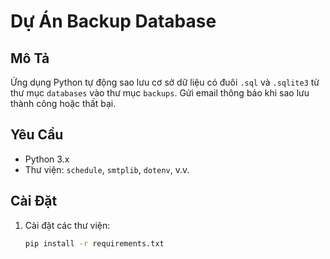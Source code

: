 # Dự Án Backup Database

## Mô Tả
Ứng dụng Python tự động sao lưu cơ sở dữ liệu có đuôi `.sql` và `.sqlite3` từ thư mục `databases` vào thư mục `backups`. Gửi email thông báo khi sao lưu thành công hoặc thất bại.

## Yêu Cầu
- Python 3.x
- Thư viện: `schedule`, `smtplib`, `dotenv`, v.v.

## Cài Đặt
1. Cài đặt các thư viện:
   ```bash
   pip install -r requirements.txt

